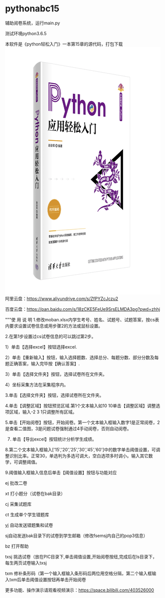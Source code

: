 # pythonabc15

辅助阅卷系统，运行main.py

测试环境python3.6.5

本软件是《python轻松入门》一本第15章的源代码，打包下载
<img height="800" src="https://github.com/zhaohuijun888/pythonabc15/blob/main/%E5%B0%81%E9%9D%A2.png" width="600"/>
阿里云盘：https://www.aliyundrive.com/s/ZfPYZcJczu2

百度云盘：https://pan.baidu.com/s/18zCKE5FeUe9SrsELMDA3pg?pwd=zhhj

"""使 用 说 明
1.修改moban.xlsx内学生考号、姓名、试题号、试题答案，按cs表内要求设置试卷信息或用步骤2的方法或鼠标设置。

2.在第1步设置过cs试卷信息的可以跳过第2步。

  1）单击【选择excel】按钮选择excel.

  2）单击【重新输入】按钮，输入选择题数、选择总分、每题分数、部分分数及每题正确答案，输入完毕按【确认答案】.

  3）单击【选择文件夹】按钮，选择试卷所在文件夹。

  4）坐标采集方法在采集程序内。  

3.单击【选择文件夹】按钮，选择试卷所在文件夹。

4.单击【调整区域】按钮预览区域.第1个文本输入如10 10单击【调整区域】调整选项区域，输入-2 3 1只调整所有区域。

5.单击【开始阅卷】按钮，开始阅卷。第一个文本输入框输入数字1是正常阅卷，2是查看二值图，3是问题试卷强制通过4手动阅卷，否则自动阅卷。

7. 单击【导出excel】按钮统计分析学生成绩。

8.第二个文本输入框输入['15','20','25','30','45','60']中的数字单击阈值设置，可调整识别比率。正常30，单选判为多选可调大，空白选项多时调小。输入其它数学，可调整阈值。

9.阈值输入框输入信息后单击【阈值设置】按钮与功能对应

ej  批改二卷

xt 打小题分（试卷在bak目录）

cj 采集试题库

ct 生成单个学生错题库

yj 自动发送错题集和试卷

sj自动发送bak目录下的试卷到学生邮箱（修改fsemsj内自己的pop3信息）

bz 打开帮助

txsj 挑选试卷（放在PIC目录下,单击阈值设置,开始阅卷按纽,完成后在ls目录下，每生两页试卷输入txsj

txm 修补条形码（第一个输入框输入条形码后两位用空格分隔，第二个输入框输入txm后单击阈值设置按钮再单击开始阅卷

更多功能、操作演示请观看视频演示：https://space.bilibili.com/403526000